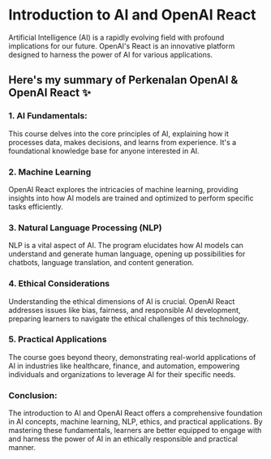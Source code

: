 # Introduction to AI and OpenAI React

Artificial Intelligence (AI) is a rapidly evolving field with profound implications for our future. OpenAI's React is an innovative platform designed to harness the power of AI for various applications.

## Here's my summary of Perkenalan OpenAI & OpenAI React ✨

### 1. AI Fundamentals:
This course delves into the core principles of AI, explaining how it processes data, makes decisions, and learns from experience. It's a foundational knowledge base for anyone interested in AI.

### 2. Machine Learning 
OpenAI React explores the intricacies of machine learning, providing insights into how AI models are trained and optimized to perform specific tasks efficiently.

### 3. Natural Language Processing (NLP)
NLP is a vital aspect of AI. The program elucidates how AI models can understand and generate human language, opening up possibilities for chatbots, language translation, and content generation.

### 4. Ethical Considerations 
Understanding the ethical dimensions of AI is crucial. OpenAI React addresses issues like bias, fairness, and responsible AI development, preparing learners to navigate the ethical challenges of this technology.

### 5. Practical Applications 
The course goes beyond theory, demonstrating real-world applications of AI in industries like healthcare, finance, and automation, empowering individuals and organizations to leverage AI for their specific needs.

### Conclusion:

The introduction to AI and OpenAI React offers a comprehensive foundation in AI concepts, machine learning, NLP, ethics, and practical applications. By mastering these fundamentals, learners are better equipped to engage with and harness the power of AI in an ethically responsible and practical manner.